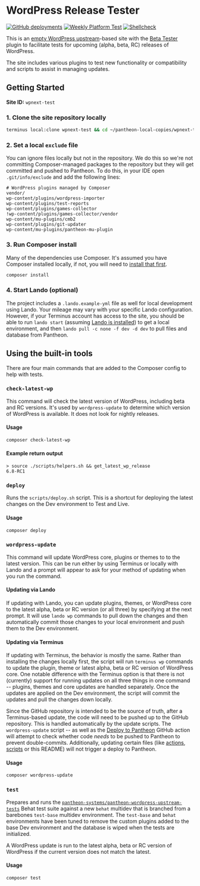 # WordPress Release Tester

[![GitHub deployments](https://img.shields.io/github/deployments/jazzsequence/wpnext-test/dev?logo=pantheon&logoColor=yellow&label=deployment&labelColor=black)](https://dev-wpnext-test.pantheonsite.io)
[![Weekly Platform Test](https://github.com/jazzsequence/wpnext-test/actions/workflows/weekly-platform-test.yml/badge.svg)](https://github.com/jazzsequence/wpnext-test/actions/workflows/weekly-platform-test.yml)
[![Shellcheck](https://github.com/jazzsequence/wpnext-test/actions/workflows/shellcheck.yml/badge.svg)](https://github.com/jazzsequence/wpnext-test/actions/workflows/shellcheck.yml)

This is an [empty WordPress upstream](https://github.com/pantheon-systems/empty-wp)-based site with the [Beta Tester](https://wordpress.org/plugins/wordpress-beta-tester/) plugin to facilitate tests for upcoming (alpha, beta, RC) releases of WordPress.

The site includes various plugins to test new functionality or compatibility and scripts to assist in managing updates.

## Getting Started

**Site ID:** `wpnext-test`

### 1. Clone the site repository locally

```bash
terminus local:clone wpnext-test && cd ~/pantheon-local-copies/wpnext-test
```

### 2. Set a local `exclude` file

You can ignore files locally but not in the repository. We do this so we're not committing Composer-managed packages to the repository but they will get committed and pushed to Pantheon. To do this, in your IDE open `.git/info/exclude` and add the following lines:

```
# WordPress plugins managed by Composer
vendor/
wp-content/plugins/wordpress-importer
wp-content/plugins/test-reports
wp-content/plugins/games-collector
!wp-content/plugins/games-collector/vendor
wp-content/mu-plugins/cmb2
wp-content/plugins/git-updater
wp-content/mu-plugins/pantheon-mu-plugin
```

### 3. Run Composer install

Many of the dependencies use Composer. It's assumed you have Composer installed locally, if not, you will need to [install that first](https://getcomposer.org/doc/00-intro.md#installation-linux-unix-macos).

```bash
composer install
```

### 4. Start Lando (optional)

The project includes a `.lando.example-yml` file as well for local development using Lando. Your mileage may vary with your specific Lando configuration. However, if your Terminus account has access to the site, you should be able to run `lando start` (assuming [Lando is installed](https://lando.dev/download/)) to get a local environment, and then `lando pull -c none -f dev -d dev` to pull files and database from Pantheon.

## Using the built-in tools

There are four main commands that are added to the Composer config to help with tests.

### `check-latest-wp`

This command will check the latest version of WordPress, including beta and RC versions. It's used by `wordpress-update` to determine which version of WordPress is available. It does not look for nightly releases.

#### Usage
```bash
composer check-latest-wp
```

#### Example return output
```
> source ./scripts/helpers.sh && get_latest_wp_release
6.8-RC1
```

### `deploy`

Runs the `scripts/deploy.sh` script. This is a shortcut for deploying the latest changes on the Dev environment to Test and Live.

#### Usage
```bash
composer deploy
```

### `wordpress-update`

This command will update WordPress core, plugins or themes to to the latest version. This can be run either by using Terminus or locally with Lando and a prompt will appear to ask for your method of updating when you run the command.

#### Updating via Lando

If updating with Lando, you can update plugins, themes, or WordPress core to the latest alpha, beta or RC version (or all three) by specifying at the next prompt. It will use `lando wp` commands to pull down the changes and then automatically commit those changes to your local environment and push them to the Dev environment.

#### Updating via Terminus

If updating with Terminus, the behavior is mostly the same. Rather than installing the changes locally first, the script will run `terminus wp` commands to update the plugin, theme or latest alpha, beta or RC version of WordPress core. One notable difference with the Terminus option is that there is not (currently) support for running updates on all three things in one command -- plugins, themes and core updates are handled separately. Once the updates are applied on the Dev environment, the script will commit the updates and pull the changes down locally.

Since the GitHub repository is intended to be the source of truth, after a Terminus-based update, the code will need to be pushed up to the GitHub repository. This is handled automatically by the update scripts. The `wordpress-update` script -- as well as the [Deploy to Pantheon](https://github.com/jazzsequence/wpnext-test/actions/workflows/deploy-to-pantheon.yml) GitHub action will attempt to check whether code _needs_ to be pushed to Pantheon to prevent double-commits. Additionally, updating certain files (like [actions](https://github.com/jazzsequence/wpnext-test/tree/main/.github/workflows), [scripts](https://github.com/jazzsequence/wpnext-test/tree/main/scripts) or this README) will not trigger a deploy to Pantheon.

#### Usage
```bash
composer wordpress-update
```

### `test`

Prepares and runs the [`pantheon-systems/pantheon-wordpress-upstream-tests`](https://github.com/pantheon-systems/pantheon-wordpress-upstream-tests) Behat test suite against a new `behat` multidev that is branched from a barebones `test-base` multidev environment. The `test-base` and `behat` environments have been tuned to remove the custom plugins added to the base Dev environment and the database is wiped when the tests are initialized.

A WordPress update is run to the latest alpha, beta or RC version of WordPress if the current version does not match the latest.

#### Usage
```bash
composer test
```
